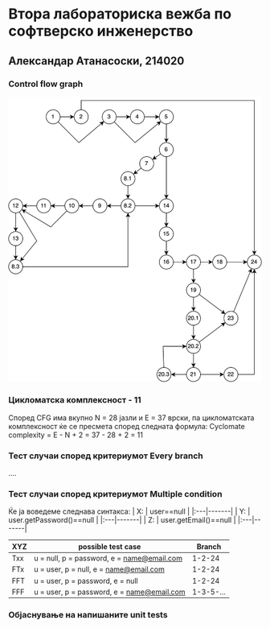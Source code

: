 # Втора лабораториска вежба по софтверско инженерство

## Александар Атанасоски, 214020

### Control flow graph
![CFG](SILab2_CFG.png)

### Цикломатска комплексност - 11
Според CFG има вкупно N = 28 јазли и E = 37 врски, па цикломатската комплексност ќе се пресмета според следната формула: 
Cyclomate complexity = E - N + 2 = 37 - 28 + 2 = 11

### Тест случаи според критериумот Every branch

....

### Тест случаи според критериумот Multiple condition

Ќе ја воведеме следнава синтакса:
| X: | user==null |
|:---|-------|
| Y: | user.getPassword()==null |
|:---|-------|
| Z: | user.getEmail()==null |
|:---|-------|

| XYZ	 | possible test case |	Branch |
|:-----|---------|--------|
| Txx	| u = null, p = password, e = name@email.com	| 1-2-24 |
| FTx |	u = user, p = null, e = name@email.com	| 1-2-24 |
| FFT |	u = user, p = password, e = null	| 1-2-24 |
| FFF |	u = user, p = password, e = name@email.com	| 1-3-5-… |

### Објаснување на напишаните unit tests
